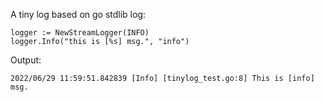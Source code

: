 A tiny log based on go stdlib log:
```
logger := NewStreamLogger(INFO)
logger.Info("this is [%s] msg.", "info")
```
Output:

`
2022/06/29 11:59:51.842839 [Info] [tinylog_test.go:8] This is [info] msg.
`